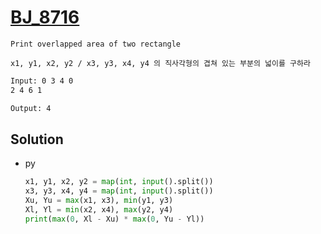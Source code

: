 # [BJ_8716](https://acmicpc.net/problem/8716)

```en
Print overlapped area of two rectangle
```

```kr
x1, y1, x2, y2 / x3, y3, x4, y4 의 직사각형의 겹쳐 있는 부분의 넓이를 구하라
```

```txt
Input: 0 3 4 0
2 4 6 1

Output: 4
```

## Solution

* py

  ```py
  x1, y1, x2, y2 = map(int, input().split())
  x3, y3, x4, y4 = map(int, input().split())
  Xu, Yu = max(x1, x3), min(y1, y3)
  Xl, Yl = min(x2, x4), max(y2, y4)
  print(max(0, Xl - Xu) * max(0, Yu - Yl))
  ```
